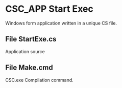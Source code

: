 # CSC_APP Start Exec
Windows form application written in a unique CS file.

## File StartExe.cs
Application source

## File Make.cmd
CSC.exe Compilation command.
